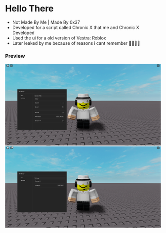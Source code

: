 # Hello There
- Not Made By Me | Made By 0x37
- Developed for a script called Chronic X that me and Chronic X Developed
- Used the ui for a old version of Vestra: Roblox
- Later leaked by me because of reasons i cant remember 😵‍💫😵‍💫

### Preview
![a](https://raw.githubusercontent.com/VestraTech/Roblox/main/Uis/Vestra/Collections/V3/Images/Image1.png?raw=true)
![b](https://raw.githubusercontent.com/VestraTech/Roblox/main/Uis/Vestra/Collections/V3/Images/Image2.png?raw=true)